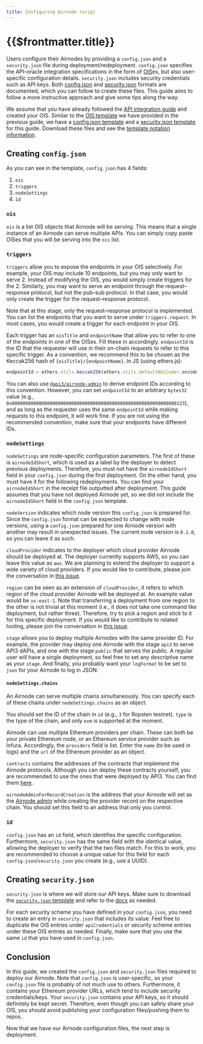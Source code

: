 ```yaml
---
title: Configuring Airnode (orig)
---
```


# {{$frontmatter.title}}

<TocHeader />
<TOC class="table-of-contents" :include-level="[2,3]" />

<!-- markdown-link-check-disable -->

Users configure their Airnodes by providing a `config.json` and a `security.json` file during deployment/redeployment.
`config.json` specifies the API–oracle integration specifications in the form of [OIS](../../../reference/specifications/ois.md)es, but also user-specific configuration details.
`security.json` includes security credentials such as API keys.
Both [config.json](../../../reference/deployment-files/config-json.md) and [security.json](../../../reference/deployment-files/secrets-env.md) formats are documented, which you can follow to create these files.
This guide aims to follow a more instructive approach and give some tips along the way.

We assume that you have already followed the [API integration guide](api-integration.md) and created your OIS.
Similar to the [OIS template](../../../reference/templates/ois-json.md) we have provided in the previous guide, we have a [config.json template](../../../reference/templates/config-json.md) and a [security.json template](../../../reference/templates/security-json.md) for this guide.
Download these files and see the [template notation information](api-integration.md#ois-template).

## Creating `config.json`

As you can see in the template, `config.json` has 4 fields:
1. `ois`
1. `triggers`
1. `nodeSettings`
1. `id`

### `ois`

`ois` is a list OIS objects that Airnode will be serving.
This means that a single instance of an Airnode can serve multiple APIs.
You can simply copy paste OISes that you will be serving into the `ois` list.

### `triggers`

`triggers` allow you to expose the endpoints in your OIS selectively.
For example, your OIS may include 10 endpoints, but you may only want to serve 2.
Instead of modifying the OIS, you would simply create triggers for the 2.
Similarly, you may want to serve an endpoint through the request–response protocol, but not the pub–sub protocol.
In that case, you would only create the trigger for the request–response protocol.

Note that at this stage, only the request–response protocol is implemented.
You can list the endpoints that you want to serve under `triggers.request`.
In most cases, you would create a trigger for each endpoint in your OIS.

Each trigger has an `oisTitle` and `endpointName` that allow you to refer to one of the endpoints in one of the OISes.
Fill these in accordingly.
`endpointId` is the ID that the requester will use in their on-chain requests to refer to this specific trigger.
As a convention, we recommend this to be chosen as the Keccak256 hash of `{oisTitle}/{endpointName}`.
In JS (using ethers.js):
```js
endpointId = ethers.utils.keccak256(ethers.utils.defaultAbiCoder.encode(['string'], [`${oisTitle}/${endpointName}`]));
```
You can also use [`@api3/airnode-admin`](https://github.com/api3dao/airnode/tree/pre-alpha/packages/admin#derive-endpoint-id) to derive endpoint IDs according to this convention.
However, you can set `endpointId` to an arbitrary `bytes32` value (e.g., `0x0000000000000000000000000000000000000000000000000000000000000123`), and as long as the requester uses the same `endpointId` while making requests to this endpoint, it will work fine.
If you are not using the recommended convention, make sure that your endpoints have different IDs.

### `nodeSettings`

`nodeSettings` are node-specific configuration parameters.
The first of these is `airnodeIdShort`, which is used as a label by the deployer to detect previous deployments.
Therefore, you must not have the `airnodeIdShort` field in your `config.json` during the first deployment.
On the other hand, you must have it for the following redeployments.
You can find your `airnodeIdShort` in the receipt file outputted after deployment.
This guide assumes that you have not deployed Airnode yet, so we did not include the `airnodeIdShort` field in the `config.json` template.

`nodeVersion` indicates which node version this `config.json` is prepared for.
Since the `config.json` format can be expected to change with node versions, using a `config.json` prepared for one Airnode version with another may result in unexpected issues.
The current node version is `0.1.0`, so you can leave it as such.

`cloudProvider` indicates to the deployer which cloud provider Airnode should be deployed at.
The deployer currently supports AWS, so you can leave this value as `aws`.
We are planning to extend the deployer to support a wide variety of cloud providers.
If you would like to contribute, please join the conversation in [this issue](https://github.com/api3dao/airnode/issues/154).

`region` can be seen as an extension of `cloudProvider`, it refers to which region of the cloud provider Airnode will be deployed at.
An example value would be `us-east-1`.
Note that transferring a deployment from one region to the other is not trivial at this moment (i.e., it does not take one command like deployment, but rather three).
Therefore, try to pick a region and stick to it for this specific deployment.
If you would like to contribute to related tooling, please join the conversation in [this issue](https://github.com/api3dao/airnode/issues/155).

`stage` allows you to deploy multiple Airnodes with the same provider ID.
For example, the provider may deploy one Airnode with the stage `api3` to serve API3 dAPIs, and one with the stage `public` that serves the public.
A regular user will have a single deployment, so feel free to set any descriptive name as your `stage`.
And finally, you probably want your `logFormat` to be set to `json` for your Airnode to log in JSON.

#### `nodeSettings.chains`

An Airnode can serve multiple chains simultaneously.
You can specify each of these chains under `nodeSettings.chains` as an object.

You should set the ID of the chain in `id` (e.g., `3` for Ropsten testnet).
`type` is the type of the chain, and only `evm` is supported at the moment.

Airnode can use multiple Ethereum providers per chain.
These can both be your private Ethereum node, or an Ethereum service provider such as Infura.
Accordingly, the `providers` field is list.
Enter the `name` (to be used in logs) and the `url` of the Ethereum provider as an object.

`contracts` contains the addresses of the contracts that implement the Airnode protocols.
Although you can deploy these contracts yourself, you are recommended to use the ones that were deployed by API3.
You can find them [here](https://github.com/api3dao/airnode/tree/pre-alpha/packages/protocol/deployments).

`airnodeAdminForRecordCreation` is the address that your Airnode will set as the [Airnode admin](../../../reference/protocols/request-response/provider.md#airnodeadmin) while creating the provider record on the respective chain.
You should set this field to an address that only you control.

### `id`

`config.json` has an `id` field, which identifies the specific configuration.
Furthermore, `security.json` has the same field with the identical value, allowing the deployer to verify that the two files match.
For this to work, you are recommended to choose a unique value for this field for each `config.json`/`security.json` you create (e.g., use a UUID).

## Creating `security.json`
<!-- markdown-link-check-disable -->
<!-- Once these security links get changed to secrets, remove the link-check-disable. -->
`security.json` is where we will store our API keys.
Make sure to download the [`security.json` template](../../../reference/templates/security-json.md) and refer to the [docs](../../../reference/specifications/security-json.md) as needed.
<!-- markdown-link-check-enable -->

For each security scheme you have defined in your `config.json`, you need to create an entry in `security.json` that includes its value.
Feel free to duplicate the OIS entries under `apiCredentials` or security scheme entries under these OIS entries as needed.
Finally, make sure that you use the same `id` that you have used in `config.json`.

## Conclusion

In this guide, we created the `config.json` and `security.json` files required to deploy our Airnode.
Note that `config.json` is user-specific, so your `config.json` file is probably of not much use to others.
Furthermore, it contains your Ethereum provider URLs, which tend to include security credentials/keys.
Your `security.json` contains your API keys, so it should definitely be kept secret.
Therefore, even though you can safely share your OIS, you should avoid publishing your configuration files/pushing them to repos.

Now that we have our Airnode configuration files, the next step is deployment.
